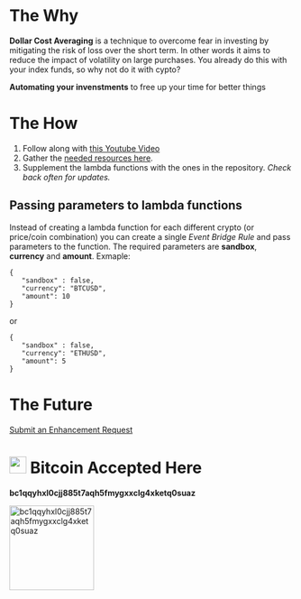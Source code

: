 # The Why

**Dollar Cost Averaging** is a technique to overcome fear in investing by mitigating the risk of loss over the short term. In other words it aims to reduce the impact of volatility on large purchases. You already do this with your index funds, so why not do it with cypto?

**Automating your invenstments** to free up your time for better things

# The How

1. Follow along with <a href="https://www.youtube.com/watch?v=h6r1h3am6kA" target="_blank">this Youtube Video</a>
2. Gather the <a href="https://rhettre.notion.site/Gemini-API-Functions-for-AWS-abe92c33a13b4be19d232d5c91edfccf" target="_blank">needed resources here</a>. 
3. Supplement the lambda functions with the ones in the repository. _Check back often for updates._

## Passing parameters to lambda functions
Instead of creating a lambda function for each different crypto (or price/coin combination) you can create a single _Event Bridge Rule_ and pass parameters to the function.
The required parameters are **sandbox**, **currency** and **amount**. Exmaple:
```
{
   "sandbox" : false, 
   "currency": "BTCUSD", 
   "amount": 10
}
```
or 
```
{
   "sandbox" : false, 
   "currency": "ETHUSD", 
   "amount": 5
}
```

# The Future
<a href="https://github.com/TheTallMan67/Gemini-API-Functions-for-AWS/discussions/new" target="_blank">Submit an Enhancement Request</a>

# <img src="https://cryptologos.cc/logos/bitcoin-btc-logo.png?v=018" width="30" heigh="30"/> Bitcoin Accepted Here
**bc1qqyhxl0cjj885t7aqh5fmygxxclg4xketq0suaz**

<img id='btc-donations' 
            src="https://api.qrserver.com/v1/create-qr-code/?size=150x150&data=bc1qqyhxl0cjj885t7aqh5fmygxxclg4xketq0suaz" 
            alt="bc1qqyhxl0cjj885t7aqh5fmygxxclg4xketq0suaz" 
            width="150" 
            height="150"/>
